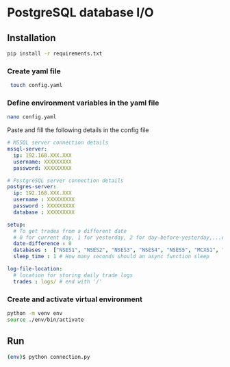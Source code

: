 # PostgreSQL database I/O

## Installation

```bash
pip install -r requirements.txt 
```

### Create yaml file

```bash
 touch config.yaml 
 ```

### Define environment variables in the yaml file

```bash
nano config.yaml
```

Paste and fill the following details in the config file

```yaml
# MSSQL server connection details
mssql-server:
  ip: 192.168.XXX.XXX
  username: XXXXXXXXX
  password: XXXXXXXXX

# PostgreSQL server connection details
postgres-server: 
  ip: 192.168.XXX.XXX
  username : XXXXXXXXX
  password : XXXXXXXXX
  database : XXXXXXXXX

setup:
  # To get trades from a different date
  # 0 for current day, 1 for yesterday, 2 for day-before-yesterday,...etc
  date-difference : 0
  databases :  ["NSES1", "NSES2", "NSES3", "NSES4", "NSES5", "MCXS1", "MCXS2", "MCXS3"] # databases to connect to in mssql server
  sleep_time : 1 # How many seconds should an async function sleep

log-file-location:
  # location for storing daily trade logs 
  trades : logs/ # end with '/'
```

### Create and activate virtual environment

```bash
python -m venv env
source ./env/bin/activate
```

## Run

```bash
(env)$ python connection.py
```
